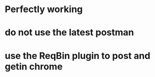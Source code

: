 # Perfectly working 
# do not use the latest postman
# use the ReqBin plugin to post and getin chrome 